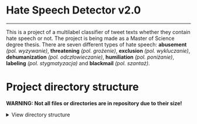 # Hate Speech Detector v2.0
---
This is a project of a multilabel classifier of tweet texts whether they contain hate speech or not. The project is being made as a Master of Science degree thesis. There are seven different types of hate speech: **abusement** *(pol. wyzywanie)*, **threatening** *(pol. grożenie)*, **exclusion** *(pol. wykluczanie)*, **dehumanization** *(pol. odczłowieczanie)*, **humiliation** *(pol. poniżanie)*, **labeling** *(pol. stygmatyzacja)* and **blackmail** *(pol. szantaż)*.

# Project directory structure
**WARNING: Not all files or directories are in repository due to their size!**

<details><summary>View directory structure</summary>
  <p>
  ```bash
  ├── data
  │   ├── sady_main
  │   │   ├── sady_infos_raw.csv
  │   │   ├── sady_infos_sanitized.csv
  │   │   ├── sady_date_annotated.csv
  │   │   ├── sady_other_scores.csv
  │   │   ├── sady_pac_scores.csv
  │   │   ├── sady_combined.csv
  │   │   ├── sady_topic_pac_scores.csv
  │   │   └── sady_simple_ml_classifier.csv
  │   ├── sady_main
  │   │   ├── sady_2017_0105_raw.csv
  │   │   ├── sady_2017_0105_raw_pl.csv
  │   │   ├── sady_2017_0105_part_sanitized.csv
  │   │   └── sady_2017_0105_sanitized.csv
  ├── models
  │   ├── lda
  │   │   ├── lda_wyz.pkl
  │   │   ├── lda_groz.pkl
  │   │   ├── lda_wyk.pkl
  │   │   ├── lda_odcz.pkl
  │   │   ├── lda_pon.pkl
  │   │   ├── lda_styg.pkl
  │   │   ├── lda_szan.pkl
  │   │   └── lda_vulg.pkl
  │   ├── plwordnet_3_0
  │   │   ├── LICENSE
  │   │   ├── plwordnet-3.0.xml
  │   │   ├── plwordnet-3.0-visdic.xml
  │   │   ├── readme-Eng.txt
  │   │   └── readme-Pol.txt
  │   ├── simple_ml
  │   │   ├── DT_entropy.pkl
  │   │   ├── DT_gini.pkl
  │   │   ├── RF_entropy_balanced.pkl
  │   │   ├── RF_entropy_balanced_subsample.pkl
  │   │   ├── RF_gini_balanced.pkl
  │   │   ├── RF_gini_balanced_subsample.pkl
  │   │   ├── SV_linear_1_0.pkl
  │   │   ├── SV_poly_3_1_0.pkl
  │   │   └── SV_poly_5_1_0.pkl
  ├── charts
  │   ├── initial_data_analysis
  │   │   ├── cardinalities.png
  │   │   └── percentages.png
  |   ├── lexical_classifier
  │   │   ├── acc_fa_wyz.png
  │   │   ├── acc_fa_groz.png
  │   │   ├── acc_fa_wyk.png
  │   │   ├── acc_fa_odcz.png
  │   │   ├── acc_fa_pon.png
  │   │   ├── acc_fa_styg.png
  │   │   ├── acc_fa_szan.png
  │   │   └── conf_matrices.png
  │   └── simple_ml_classifier
  │   │   ├── cms_DT_entropy.png
  │   │   ├── cms_DT_gini.png
  │   │   ├── cms_RF_entropy_balanced.png
  │   │   ├── cms_RF_entropy_balanced_subsample.png
  │   │   ├── cms_RF_gini_balanced.png
  │   │   ├── cms_RF_gini_balanced_subsample.png
  │   │   ├── cms_SV_linear_1_0.png
  │   │   ├── cms_SV_poly_3_1_0.png
  │   │   ├── cms_SV_poly_5_1_0.png
  │   │   ├── best_model.png
  │   │   └── model_acc_f1.png
  ├── WebScraping.ipynb
  ├── TweetSanitizer.ipynb
  ├── AnnotatedDataAnalysis.ipynb
  ├── VulgarPhrasesDict.ipynb
  ├── DataDuplicator.ipynb
  ├── InitialDataAnalysis.ipynb
  ├── LexicalClassifier.ipynb
  ├── SimpleMLClassifier.ipynb
  └── README.md
  ```
  </p>
</details>
